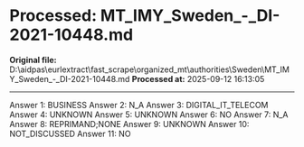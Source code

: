 # Processed: MT_IMY_Sweden_-_DI-2021-10448.md

**Original file:** D:\aidpas\eurlextract\fast_scrape\organized_mt\authorities\Sweden\MT_IMY_Sweden_-_DI-2021-10448.md
**Processed at:** 2025-09-12 16:13:05

---

Answer 1: BUSINESS
Answer 2: N_A
Answer 3: DIGITAL_IT_TELECOM
Answer 4: UNKNOWN
Answer 5: UNKNOWN
Answer 6: NO
Answer 7: N_A
Answer 8: REPRIMAND;NONE
Answer 9: UNKNOWN
Answer 10: NOT_DISCUSSED
Answer 11: NO